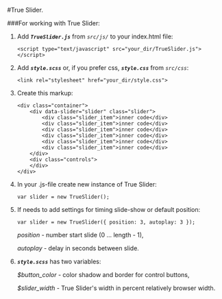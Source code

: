#True Slider.

###For working with True Slider:

1. Add ***`TrueSlider.js`*** from *`src/js/`* to your index.html file:

    ```
    <script type="text/javascript" src="your_dir/TrueSlider.js"></script>
    ```
    
2. Add ***`style.scss`*** or, if you prefer css, ***`style.css`*** from *`src/css`*:

    ```<link rel="stylesheet" href="your_dir/style.css">```
    
3. Create this markup:

    ```
    <div class="container">
        <div data-slider="slider" class="slider">
            <div class="slider_item">inner code</div>
            <div class="slider_item">inner code</div>
            <div class="slider_item">inner code</div>
            <div class="slider_item">inner code</div>
            <div class="slider_item">inner code</div>
            <div class="slider_item">inner code</div>
        </div>
        <div class="controls">
        </div>
    </div>
    ```
    
4. In your .js-file create new instance of True Slider:

    ```var slider = new TrueSlider();```

5. If needs to add settings for timing slide-show or default position:

    ```var slider = new TrueSlider({ position: 3, autoplay: 3 });```
    
    *position* - number start slide (0 ... length - 1),
    
    *autoplay* - delay in seconds between slide.

6. ***`style.scss`*** has two variables:

   *$button_color* - color shadow and border for control buttons,
   
   *$slider_width* - True Slider's width in percent relatively browser width.

